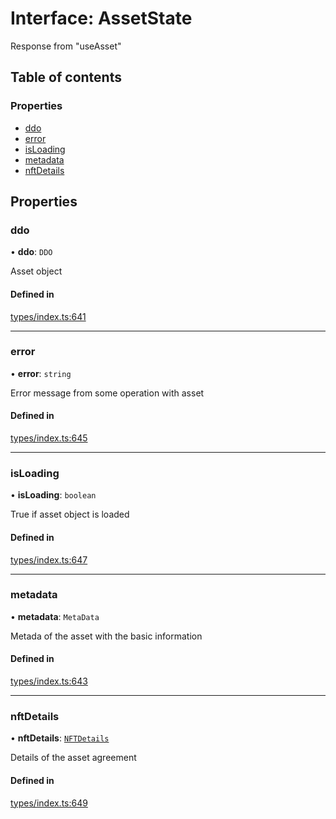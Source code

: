 # Interface: AssetState

Response from "useAsset"

## Table of contents

### Properties

- [ddo](AssetState.md#ddo)
- [error](AssetState.md#error)
- [isLoading](AssetState.md#isloading)
- [metadata](AssetState.md#metadata)
- [nftDetails](AssetState.md#nftdetails)

## Properties

### ddo

• **ddo**: `DDO`

Asset object

#### Defined in

[types/index.ts:641](https://github.com/nevermined-io/components-catalog/blob/23aab4e/lib/src/types/index.ts#L641)

___

### error

• **error**: `string`

Error message from some operation with asset

#### Defined in

[types/index.ts:645](https://github.com/nevermined-io/components-catalog/blob/23aab4e/lib/src/types/index.ts#L645)

___

### isLoading

• **isLoading**: `boolean`

True if asset object is loaded

#### Defined in

[types/index.ts:647](https://github.com/nevermined-io/components-catalog/blob/23aab4e/lib/src/types/index.ts#L647)

___

### metadata

• **metadata**: `MetaData`

Metada of the asset with the basic information

#### Defined in

[types/index.ts:643](https://github.com/nevermined-io/components-catalog/blob/23aab4e/lib/src/types/index.ts#L643)

___

### nftDetails

• **nftDetails**: [`NFTDetails`](NFTDetails.md)

Details of the asset agreement

#### Defined in

[types/index.ts:649](https://github.com/nevermined-io/components-catalog/blob/23aab4e/lib/src/types/index.ts#L649)
